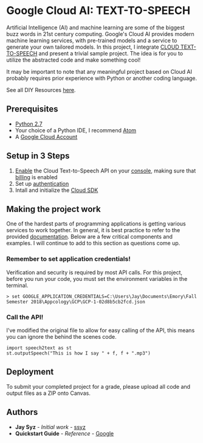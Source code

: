 # Google Cloud AI: TEXT-TO-SPEECH

Artificial Intelligence (AI) and machine learning are some of the biggest buzz words in 21st century computing. Google's Cloud AI provides modern machine learning services, with pre-trained models and a service to generate your own tailored models. In this project, I integrate [CLOUD TEXT-TO-SPEECH](https://cloud.google.com/text-to-speech/) and present a trivial sample project. The idea is for you to utilize the abstracted code and make something cool!

It may be important to note that any meaningful project based on Cloud AI probably requires prior experience with Python or another coding language.

See all DIY Resources [here](https://emory.instructure.com/courses/48119/modules#module_80184).

## Prerequisites

* [Python 2.7](https://www.python.org/download/releases/2.7/)
* Your choice of a Python IDE, I recommend [Atom](https://atom.io/)
* A [Google Cloud Account](https://console.cloud.google.com)

## Setup in 3 Steps

1. [Enable](https://console.cloud.google.com/flows/enableapi?apiid=texttospeech.googleapis.com) the Cloud Text-to-Speech API on your [console](https://console.cloud.google.com), making sure that [billing](https://cloud.google.com/billing/docs/how-to/modify-project) is enabled
2. Set up [authentication](https://console.cloud.google.com/apis/credentials/serviceaccountkey)
3. Intall and initialize the [Cloud SDK](https://cloud.google.com/sdk/docs/)



## Making the project work

One of the hardest parts of programming applications is getting various services to work together. In general, it is best practice to refer to the provided [documentation](https://cloud.google.com/text-to-speech/docs/). Below are a few critical components and examples. I will continue to add to this section as questions come up.

### Remember to set application credentials!

Verification and security is required by most API calls. For this project, before you run your code, you must set the environment variables in the terminal.

```
> set GOOGLE_APPLICATION_CREDENTIALS=C:\Users\Jay\Documents\Emory\Fall Semester 2018\Appcology\GCP\GCP-1-02d8b5cb2fcd.json
```

### Call the API!

I've modified the original file to allow for easy calling of the API, this means you can ignore the behind the scenes code.

```
import speech2text as st
st.outputSpeech("This is how I say " + f, f + ".mp3")
```



## Deployment

To submit your completed project for a grade, please upload all code and output files as a ZIP onto Canvas.

## Authors

* **Jay Syz** - *Initial work* - [ssyz](https://github.com/ssyz)
* **Quickstart Guide** - *Reference* - [Google](https://cloud.google.com/text-to-speech/docs/quickstart-client-libraries#client-libraries-install-python)

